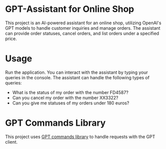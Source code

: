 # GPT-Assistant for Online Shop

This project is an AI-powered assistant for an online shop, utilizing OpenAI's GPT models to handle customer inquiries and manage orders. The assistant can provide order statuses, cancel orders, and list orders under a specified price.

# Usage

Run the application. You can interact with the assistant by typing your queries in the console. The assistant can handle the following types of queries:

- What is the status of my order with the number FD4587?
- Can you cancel my order with the number XX3322?
- Can you give me statuses of my orders under 180 euros?

# GPT Commands Library

This project uses [GPT commands library](https://github.com/keenua/gpt-commands-python) to handle requests with the GPT client.